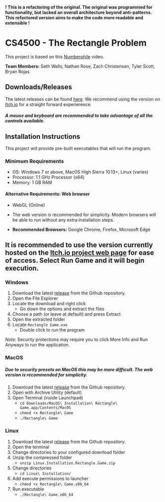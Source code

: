 

**! This is a refactoring of the original. The original was programmed for functionality, but lacked an overall architecture beyond anti-patterns. This refactored version aims to make the code more readable and extensible !**

# CS4500 - The Rectangle Problem
This project is based on this [Numberphile](https://www.youtube.com/watch?v=VZ25tZ9z6uI) video.

**Team Members:** Seth Wells, Nathan Rose, Zach Christensen, Tyler Scott, Bryan Rojas

## Downloads/Releases
The latest releases can be found [here](https://github.com/br36b/CS4500-The-Rectangle-Problem/releases).
We recommend using the version on [Itch.io](https://br36b.itch.io/the-rectangle-problem) for a straight forward experierence.

##### A mouse and keyboard are recommended to take advantage of all the controls available.
## Installation Instructions

This project will provide pre-built executables that will run the program. 

### Minimum Requirements
- OS: Windows 7 or above, MacOS High Sierra 10.13+, Linux (varies)  
- Processor: 1.1 GHz Processor (x64)  
- Memory: 1 GB RAM  

#### Alternative Requirements: Web browser  
- WebGL (Online)  
- The web version is recommended for simplicity. Modern browsers will be able to run without any extra installation steps.   

- **Recommended Browsers:** Google Chrome, Firefox, Microsoft Edge  

## It is recommended to use the version currently hosted on the [Itch.io project web page](https://br36b.itch.io/the-rectangle-problem) for ease of access. Select Run Game and it will begin execution.

### Windows
1. Download the latest [release](https://github.com/br36b/CS4500-The-Rectangle-Problem/releases) from the Github repository.
2. Open the File Explorer 
3. Locate the download and right click
    - Go down the options and extract the files
4. Choose a path (or leave at default) and press Extract
5. Open the extracted folder
6. Locate  `Rectangle Game.exe` 
    - Double click to run the program


*Note*: Security protections may require you to click More Info and Run Anyways to run the application.

### MacOS
##### Due to security presets on MacOS this may be more difficult. The web version is recommended for simplicity.

1. Download the latest [release](https://github.com/br36b/CS4500-The-Rectangle-Problem/releases) from the Github repository.
2. Open with Archive Utility (default)
3. Open Terminal (inside Launchpad)
    - `cd Downloads/MacOS\ Installation\ Rectangle\ Game.app/Contents/MacOS`
    - `chmod +x Rectangle\ Game` 
    - `./Rectangle\ Game`

### Linux
1. Download the latest [release](https://github.com/br36b/CS4500-The-Rectangle-Problem/releases) from the Github repository.
2. Open the terminal 
3. Change directories to your configured download folder
4. Unzip the compressed folder
    - `unzip Linux.Installation.Rectangle.Game.zip`  
5. Change directories
    - `cd Linux\ Installation/`  
6. Add execute permissions to launcher
    - `chmod +x Rectangle\ Game.x86_64`
7. Run executable
    - `./Rectangle\ Game.x86_64`
